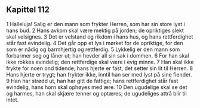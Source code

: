 ## Kapittel 112

1 Halleluja! Salig er den mann som frykter Herren, som har sin store lyst i hans bud.
2 Hans avkom skal være mektig på jorden; de opriktiges slekt skal velsignes.
3 Det er velstand og rikdom i hans hus, og hans rettferdighet står fast evindelig.
4 Det går opp et lys i mørket for de opriktige, for den som er nådig og barmhjertig og rettferdig.
5 Lykkelig er den mann som forbarmer seg og låner ut; han hevder all sin sak i dommen.
6 For han skal ikke rokkes evindelig; den rettferdige skal være i evig minne.
7 Han skal ikke frykte for noen ond tidende; hans hjerte er fast, det setter sin lit til Herren.
8 Hans hjerte er trygt; han frykter ikke, inntil han ser med lyst på sine fiender.
9 Han har strødd ut, han har gitt de fattige; hans rettferdighet står fast evindelig, hans horn skal ophøyes med ære.
10 Den ugudelige skal se det og harmes, han skal skjære tenner og optæres; de ugudeliges attrå blir til intet.
